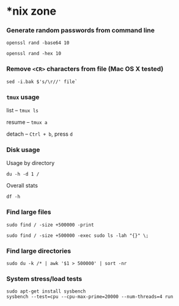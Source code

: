 # *nix zone

### Generate random passwords from command line

```shell
openssl rand -base64 10
```

```shell
openssl rand -hex 10
```

### Remove `<CR>` characters from file (Mac OS X tested)

```shell
sed -i.bak $'s/\r//' file`
```


### `tmux` usage

list – `tmux ls`

resume – `tmux a`

detach – `Ctrl + b`, press `d`


### Disk usage
Usage by directory
```shell
du -h -d 1 /
```

Overall stats
```shell
df -h
```


### Find large files

```shell
sudo find / -size +500000 -print
```
```shell
sudo find / -size +500000 -exec sudo ls -lah "{}" \;
```

### Find large directories
```shell
sudo du -k /* | awk '$1 > 500000' | sort -nr
```

### System stress/load tests
```shell
sudo apt-get install sysbench
sysbench --test=cpu --cpu-max-prime=20000 --num-threads=4 run
```
